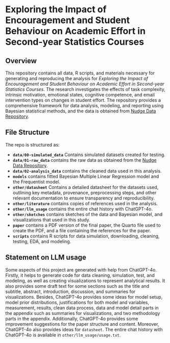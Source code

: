 # Exploring the Impact of Encouragement and Student Behaviour on Academic Effort in Second-year Statistics Courses


## Overview

This repository contains all data, R scripts, and materials necessary for generating and reproducing the analysis for *Exploring the Impact of Encouragement and Student Behaviour on Academic Effort in Second-year Statistics Courses*. The research investigates the effects of task complexity, intrinsic motivation, emotional states, cognitive competence, and email intervention types on changes in student effort. The repository provides a comprehensive framework for data analysis, modeling, and reporting using Bayesian statistical methods, and the data is obtained from [Nudge Data Repository](https://github.com/ntaback/nudgedata.git).


## File Structure

The repo is structured as:

-   **`data/00-simulated_data`** Contains simulated datasets created for testing.
-   **`data/01-raw_data`** contains the raw data as obtained from the [Nudge Data Repository](https://github.com/ntaback/nudgedata).
-   **`data/02-analysis_data`** contains the cleaned data used in this analysis.
-   **`models`** contains fitted Bayesian Multiple Linear Regression model and the Frequentist model. 
-   **`other/datasheet`** Contains a detailed datasheet for the datasets used, outlining key metadata, provenance, preprocessing steps, and other relevant documentation to ensure transparency and reproducibility.
-   **`other/literature`** contains copies of references used in the analysis.
-   **`other/llm_usage`** contains the entire chat history with ChatGPT-4o.
-   **`other/sketches`** contains sketches of the data and Bayesian model, and visualizations that used in this study.
-   **`paper`** contains a PDF version of the final paper, the Quarto file used to create the PDF, and a file containing the references for the paper.
-   **`scripts`** contains R scripts for data simulation, downloading, cleaning, testing, EDA, and modeling.


## Statement on LLM usage

Some aspects of this project are generated with help from ChatGPT-4o. Firstly, it helps to generate code for data cleaning, simulation, test, and modeling, as well as creating visualizations to represent analytical results. It also provides some draft text for some sections such as the title and subtitle, abstract, introduction, discussion, and summaries for visualizations. Besides, ChatGPT-4o provides some ideas for model setup, model prior distributions, justifications for both model and variables, measurement, results, clean data process, data and model detail parts in the appendix such as summaries for visualizations, and two methodology parts in the appendix. Additionally, ChatGPT-4o provides some improvement suggestions for the paper structure and content. Moreover, ChatGPT-4o also provides ideas for `datasheet`. The entire chat history with ChatGPT-4o is available in `other/llm_usage/usage.txt`.
